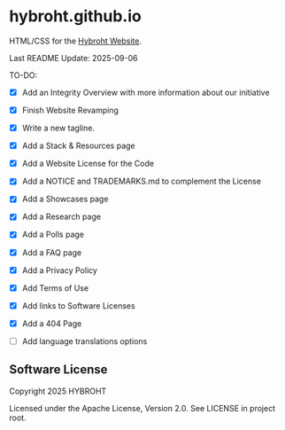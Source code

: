 # hybroht.github.io
HTML/CSS for the [Hybroht Website](https://hybroht.com).

Last README Update: 2025-09-06

TO-DO:

- [X] Add an Integrity Overview with more information about our initiative
- [X] Finish Website Revamping
- [X] Write a new tagline.
- [X] Add a Stack & Resources page
- [X] Add a Website License for the Code
- [X] Add a NOTICE and TRADEMARKS.md to complement the License
- [X] Add a Showcases page
- [X] Add a Research page
- [X] Add a Polls page
- [X] Add a FAQ page
- [X] Add a Privacy Policy
- [X] Add Terms of Use
- [X] Add links to Software Licenses
- [X] Add a 404 Page
- [ ] Add language translations options


## Software License

Copyright 2025 HYBROHT

Licensed under the Apache License, Version 2.0. See LICENSE in project root.

